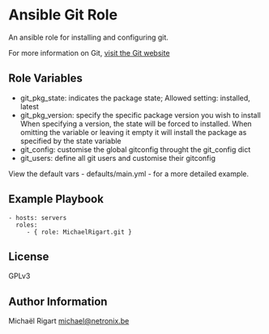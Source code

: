 Ansible Git Role
================

An ansible role for installing and configuring git.

For more information on Git, [visit the Git website](http://git-scm.com/)

Role Variables
--------------

- git_pkg_state: indicates the package state; Allowed setting: installed, latest
- git_pkg_version: specify the specific package version you wish to install
When specifying a version, the state will be forced to installed. When omitting the variable or leaving it empty
it will install the package as specified by the state variable
- git_config: customise the global gitconfig throught the git_config dict
- git_users: define all git users and customise their gitconfig

View the default vars - defaults/main.yml - for a more detailed example.

Example Playbook
-------------------------

    - hosts: servers
      roles:
         - { role: MichaelRigart.git }

License
-------

GPLv3

Author Information
------------------

Michaël Rigart <michael@netronix.be>